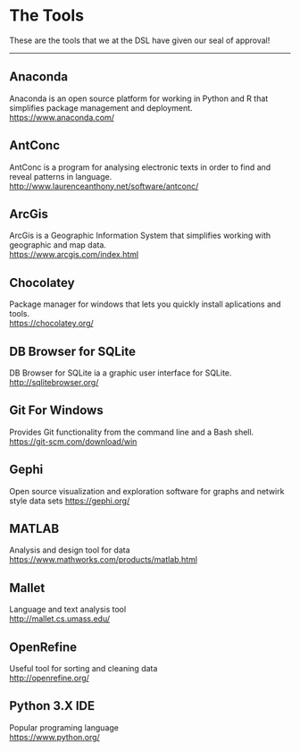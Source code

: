# The Tools  
These are the tools that we at the DSL have given our seal of approval!  
  
---------------------------------
  
## Anaconda  
Anaconda is an open source platform for working in Python and R that simplifies package management and deployment.  
https://www.anaconda.com/  
  
## AntConc  
AntConc is a program for analysing electronic texts in order to find and reveal patterns in language.  
http://www.laurenceanthony.net/software/antconc/  
  
## ArcGis  
ArcGis is a Geographic Information System that simplifies working with geographic and map data.  
https://www.arcgis.com/index.html  
  
## Chocolatey  
Package manager for windows that lets you quickly install aplications and tools.  
https://chocolatey.org/  
  
## DB Browser for SQLite  
DB Browser for SQLite ia a graphic user interface for SQLite.  
http://sqlitebrowser.org/  
  
## Git For Windows  
Provides Git functionality from the command line and a Bash shell.  
https://git-scm.com/download/win  
  
## Gephi  
Open source visualization and exploration software for graphs and netwirk style data sets
https://gephi.org/  
  
## MATLAB  
Analysis and design tool for data  
https://www.mathworks.com/products/matlab.html  
  
## Mallet  
Language and text analysis tool  
http://mallet.cs.umass.edu/  
  
## OpenRefine  
Useful tool for sorting and cleaning data  
http://openrefine.org/  
  
## Python 3.X  IDE  
Popular programing language  
https://www.python.org/  
  
## 
